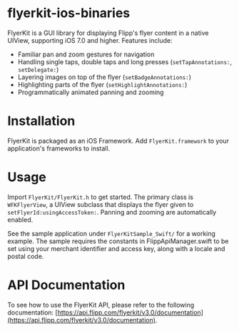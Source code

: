 flyerkit-ios-binaries
=====================
FlyerKit is a GUI library for displaying Flipp's flyer content in a native
UIView, supporting iOS 7.0 and higher. Features include:

* Familiar pan and zoom gestures for navigation
* Handling single taps, double taps and long presses (`setTapAnnotations:`,
`setDelegate:`)
* Layering images on top of the flyer (`setBadgeAnnotations:`)
* Highlighting parts of the flyer (`setHighlightAnnotations:`)
* Programmatically animated panning and zooming

Installation
============
FlyerKit is packaged as an iOS Framework. Add `FlyerKit.framework` to your
application's frameworks to install.

Usage
=====
Import `FlyerKit/FlyerKit.h` to get started. The primary class is
`WFKFlyerView`, a UIView subclass that displays the flyer given to
`setFlyerId:usingAccessToken:`. Panning and zooming are automatically enabled.

See the sample application under `FlyerKitSample_Swift/` for a working example.
The sample requires the constants in FlippApiManager.swift to be set
using your merchant identifier and access key, along with a locale and postal
code.

API Documentation
=================
To see how to use the FlyerKit API, please refer to the following documentation:
[https://api.flipp.com/flyerkit/v3.0/documentation](https://api.flipp.com/flyerkit/v3.0/documentation).
